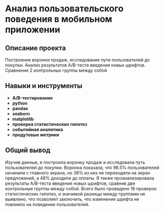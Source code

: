 # Анализ пользовательского поведения в мобильном приложении
## Описание проекта
Построение воронки продаж, исследование пути пользователей до покупки. Анализ результатов A/B-теста введения новых шрифтов. Сравнение 2 контрольных группы между собой
## Навыки и инструменты
- **A/B-тестирование**
- **python**
- **pandas**
- **seaborn**
- **matplotlib**
- **проверка статистических гипотез**
- **событийная аналитика**
- **продутовые метрики**
## Общий вывод
Изучив данные, я построила воронку продаж и исследовала путь пользователей до покупки. Воронка показала, что 98.5% пользователей начинали с главного экрана, но 38% из них не переходили на экран предложений, а 48% доходили до оплаты. Я также проанализировала результаты A/B-теста введения новых шрифтов, сравнив две контрольные группы между собой. Всего было проведено 16 проверок статистических гипотез, и значимой разницы между группами не выявлено, что позволяет заключить, что изменение шрифта не повлияло на поведение пользователей.

